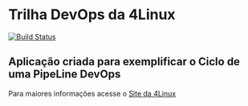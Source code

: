# Trilha DevOps da 4Linux

<!-- Altere a Flag abaixo com sua URL do Travis -->
[![Build Status](https://travis-ci.org/dantemorius/DevOpsLab-HelloWorld.svg?branch=master)](https://travis-ci.org/dantemorius/DevOpsLab-HelloWorld)

## Aplicação criada para exemplificar o Ciclo de uma PipeLine DevOps


Para maiores informações acesse o [Site da 4Linux](https://www.4linux.com.br/cursos/devops)
